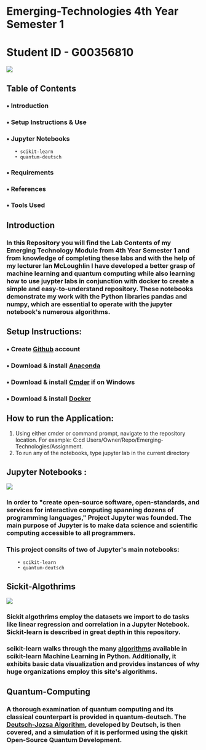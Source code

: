 # Emerging-Technologies 4th Year Semester 1
# Student ID - G00356810
![](https://www.artiba.org/Content/Images/must-know-machine-learning-algorithms-for-ai-professionals.jpg)

## Table of Contents
### •	Introduction
### •	Setup Instructions & Use
### •	Jupyter Notebooks
       • scikit-learn
       • quantum-deutsch
### •	Requirements
### •	References
### •	Tools Used

## Introduction
### In this Repository you will find the Lab Contents of my Emerging Technology Module from 4th Year Semester 1 and from knowledge of completing these labs and with the help of my lecturer Ian McLoughlin I have developed a better grasp of machine learning and quantum computing while also learning how to use juypter labs in conjunction with docker to create a simple and easy-to-understand repository. These notebooks demonstrate my work with the Python libraries pandas and numpy, which are essential to operate with the jupyter notebook's numerous algorithms.

## Setup Instructions:
### • Create [Github](https://github.com/) account
### • Download & install [Anaconda](https://www.anaconda.com/)
### • Download & install [Cmder](https://cmder.net/) if on Windows
### • Download & install [Docker](https://docs.docker.com/get-docker/)

## How to run the Application:
1. Using either cmder or command prompt, navigate to the repository location. For example: C:cd Users/Owner/Repo/Emerging-Technologies/Assignment.
2. To run any of the notebooks, type jupyter lab in the current directory

## Jupyter Notebooks :
![](http://res.cloudinary.com/dyd911kmh/image/upload/f_auto,q_auto:best/v1508152648/Jupyter-notebook-Definitive-Guide_ul01sa.png)
### In order to "create open-source software, open-standards, and services for interactive computing spanning dozens of programming languages," Project Jupyter was founded. The main purpose of Jupyter is to make data science and scientific computing accessible to all programmers.

### This project consits of two of Jupyter's main notebooks: 
        • scikit-learn
        • quantum-deutsch
        
## Sickit-Algothrims
![](https://www.analyticsvidhya.com/blog/wp-content/uploads/2015/01/scikit-learn-logo.png)
### Sickit algothrims employ the datasets we import to do tasks like linear regression and correlation in a Jupyter Notebook. Sickit-learn is described in great depth in this repository.

### scikit-learn walks through the many [algorithms](https://scikit-learn.org/stable/index.html) available in scikit-learn Machine Learning in Python. Additionally, it exhibits basic data visualization and provides instances of why huge organizations employ this site's algorithms.

## Quantum-Computing
### A thorough examination of quantum computing and its classical counterpart is provided in quantum-deutsch. The [Deutsch-Jozsa Algorithm](https://en.wikipedia.org/wiki/Deutsch%E2%80%93Jozsa_algorithm), developed by Deutsch, is then covered, and a simulation of it is performed using the qiskit Open-Source Quantum Development.

